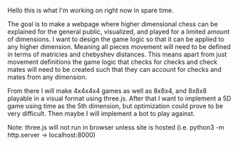 Hello this is what I'm working on right now in spare time.

The goal is to make a webpage where higher dimensional chess can be explained for the general public, visualized, and played for a limited amount of dimensions.
I want to design the game logic so that it can be applied to any higher dimension. Meaning all pieces movement will need to be defined in terms of matricies and chebyshev distances. This means apart from just movement definitions the game logic that checks for checks and check mates will need to be created such that they can account for checks and mates from any dimension.

From there I will make 4x4x4x4 games as well as 8x8x4, and 8x8x8 playable in a visual format using three.js. After that I want to implement a 5D game using time as the 5th dimension, but optimization could prove to be very difficult. Then maybe I will implement a bot to play against. 

Note: three.js will not run in browser unless site is hosted (i.e. python3 -m http.server -> localhost:8000)
